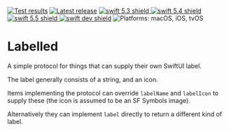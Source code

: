 [comment]: <> (Header Generated by ActionStatus 2.0.5 - 473)

[![Test results][tests shield]][actions] [![Latest release][release shield]][releases] [![swift 5.3 shield] ![swift 5.4 shield] ![swift 5.5 shield] ![swift dev shield]][swift] ![Platforms: macOS, iOS, tvOS][platforms shield]

[release shield]: https://img.shields.io/github/v/release/elegantchaos/Labelled
[platforms shield]: https://img.shields.io/badge/platforms-macOS_iOS_tvOS-lightgrey.svg?style=flat "macOS, iOS, tvOS"
[tests shield]: https://github.com/elegantchaos/Labelled/workflows/Tests/badge.svg
[swift 5.3 shield]: https://img.shields.io/badge/swift-5.3-F05138.svg "Swift 5.3"
[swift 5.4 shield]: https://img.shields.io/badge/swift-5.4-F05138.svg "Swift 5.4"
[swift 5.5 shield]: https://img.shields.io/badge/swift-5.5-F05138.svg "Swift 5.5"
[swift dev shield]: https://img.shields.io/badge/swift-dev-F05138.svg "Swift dev"

[swift]: https://swift.org
[releases]: https://github.com/elegantchaos/Labelled/releases
[actions]: https://github.com/elegantchaos/Labelled/actions

[comment]: <> (End of ActionStatus Header)

# Labelled

A simple protocol for things that can supply their own SwiftUI label. 

The label generally consists of a string, and an icon.

Items implementing the protocol can override `labelName` and `labelIcon` to supply these (the icon is assumed to be an SF Symbols image).

Alternatively they can implement `label` directly to return a different kind of label. 
